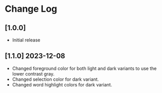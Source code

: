 # Change Log

## [1.0.0]

-   Initial release

## [1.1.0] 2023-12-08

-   Changed foreground color for both light and dark variants to use the lower contrast gray.
-   Changed selection color for dark variant.
-   Changed word highlight colors for dark variant.
